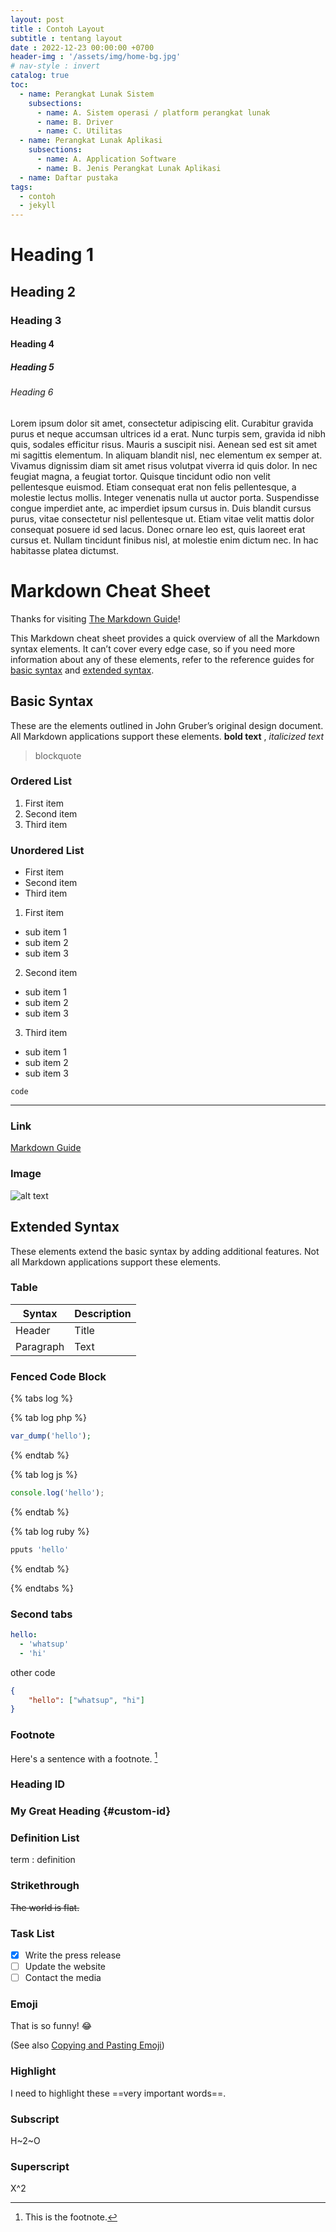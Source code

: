 ```yaml
---
layout: post
title : Contoh Layout
subtitle : tentang layout
date : 2022-12-23 00:00:00 +0700
header-img : '/assets/img/home-bg.jpg'
# nav-style : invert
catalog: true
toc:
  - name: Perangkat Lunak Sistem
    subsections:
      - name: A. Sistem operasi / platform perangkat lunak
      - name: B. Driver
      - name: C. Utilitas
  - name: Perangkat Lunak Aplikasi
    subsections:
      - name: A. Application Software
      - name: B. Jenis Perangkat Lunak Aplikasi
  - name: Daftar pustaka
tags:
  - contoh
  - jekyll
---
```

# Heading 1
## Heading 2
### Heading 3
#### Heading 4
##### Heading 5
###### Heading 6

Lorem ipsum dolor sit amet, consectetur adipiscing elit. Curabitur gravida purus et neque accumsan ultrices id a erat. Nunc turpis sem, gravida id nibh quis, sodales efficitur risus. Mauris a suscipit nisi. Aenean sed est sit amet mi sagittis elementum. In aliquam blandit nisl, nec elementum ex semper at. Vivamus dignissim diam sit amet risus volutpat viverra id quis dolor. In nec feugiat magna, a feugiat tortor. Quisque tincidunt odio non velit pellentesque euismod. Etiam consequat erat non felis pellentesque, a molestie lectus mollis. Integer venenatis nulla ut auctor porta. Suspendisse congue imperdiet ante, ac imperdiet ipsum cursus in. Duis blandit cursus purus, vitae consectetur nisl pellentesque ut. Etiam vitae velit mattis dolor consequat posuere id sed lacus. Donec ornare leo est, quis laoreet erat cursus et. Nullam tincidunt finibus nisl, at molestie enim dictum nec. In hac habitasse platea dictumst.

# Markdown Cheat Sheet

Thanks for visiting [The Markdown Guide](https://www.markdownguide.org)!

This Markdown cheat sheet provides a quick overview of all the Markdown syntax elements. It can’t cover every edge case, so if you need more information about any of these elements, refer to the reference guides for [basic syntax](https://www.markdownguide.org/basic-syntax) and [extended syntax](https://www.markdownguide.org/extended-syntax).
## Basic Syntax

These are the elements outlined in John Gruber’s original design document. All Markdown applications support these elements. **bold text** , *italicized text*

> blockquote

### Ordered List
1. First item
2. Second item
3. Third item

### Unordered List
- First item
- Second item
- Third item

1. First item
  - sub item 1
  - sub item 2
  - sub item 3
2. Second item
  - sub item 1
  - sub item 2
  - sub item 3
3. Third item
  - sub item 1
  - sub item 2
  - sub item 3


`code`

---

### Link

[Markdown Guide](https://www.markdownguide.org)

### Image

![alt text](https://www.markdownguide.org/assets/images/tux.png)

## Extended Syntax

These elements extend the basic syntax by adding additional features. Not all Markdown applications support these elements.

### Table

| Syntax | Description |
| ----------- | ----------- |
| Header | Title |
| Paragraph | Text |

### Fenced Code Block

{% tabs log %}

{% tab log php %}
```php
var_dump('hello');
```
{% endtab %}

{% tab log js %}
```javascript
console.log('hello');
```
{% endtab %}

{% tab log ruby %}
```javascript
pputs 'hello'
```
{% endtab %}

{% endtabs %}

### Second tabs


```yaml
hello:
  - 'whatsup'
  - 'hi'
```

other code

```json
{
    "hello": ["whatsup", "hi"]
}
```

### Footnote

Here's a sentence with a footnote. [^1]

[^1]: This is the footnote.

### Heading ID

### My Great Heading {#custom-id}

### Definition List

term
: definition

### Strikethrough

~~The world is flat.~~

### Task List
- [x] Write the press release
- [ ] Update the website
- [ ] Contact the media

### Emoji

That is so funny! :joy:

(See also [Copying and Pasting Emoji](https://www.markdownguide.org/extended-syntax/#copying-and-pasting-emoji))

### Highlight

I need to highlight these ==very important words==.

### Subscript

H~2~O

### Superscript

X^2